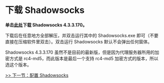 # 下载 Shadowsocks

**单击[此处](https://gitee.com/zekerzhayard/minecraft-forge-proxy-tutorial/attach_files/1122222/download/Shadowsocks-4.3.3.170.zip)下载 Shadowsocks 4.3.3.170。**

下载后在任意地方全部解压，并双击运行其中的 Shadowsocks.exe 即可（不要直接在压缩软件里双击）。双击运行 Shadowsocks 默认不会弹出任何窗体。

Shadowsocks 4.3.3.170 虽然不是目前的最新版，但是因为代理服务器所用的加密方式是 rc4-md5，而此版本是最后一个支持 rc4-md5 加密方式的版本，所以选这个版本。

[>> 下一节：配置 Shadowsocks](2.md)